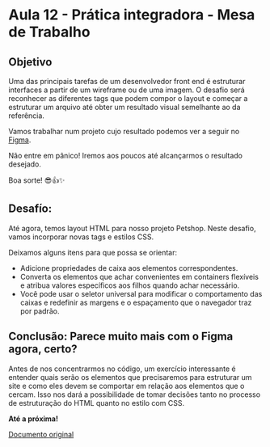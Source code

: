 # Aula 12 - Prática integradora - Mesa de Trabalho

## Objetivo

Uma das principais tarefas de um desenvolvedor front end é estruturar interfaces a partir de um wireframe ou de uma imagem. O desafio será reconhecer as diferentes tags que podem compor o layout e começar a estruturar um arquivo até obter um resultado visual semelhante ao da referência.

Vamos trabalhar num projeto cujo resultado podemos ver a seguir no [Figma](https://www.figma.com/file/eSQkpe8dcc7sBgUgqjUwiY/Front-end-Aula12).

Não entre em pânico! Iremos aos poucos até alcançarmos o resultado desejado.

Boa sorte! 😎👍✨

## Desafío:

Até agora, temos layout HTML para nosso projeto Petshop. Neste desafio, vamos incorporar novas tags e estilos CSS.

Deixamos alguns itens para que possa se orientar:

-   Adicione propriedades de caixa aos elementos correspondentes.
-   Converta os elementos que achar convenientes em containers flexíveis e atribua valores específicos aos filhos quando achar necessário.
-   Você pode usar o seletor universal para modificar o comportamento das caixas e redefinir as margens e o espaçamento que o navegador traz por padrão.

## Conclusão: Parece muito mais com o Figma agora, certo?

Antes de nos concentrarmos no código, um exercício interessante é entender quais serão os elementos que precisaremos para estruturar um site e como eles devem se comportar em relação aos elementos que o cercam. Isso nos dará a possibilidade de tomar decisões tanto no processo de estruturação do HTML quanto no estilo com CSS.

**Até a próxima!**

[Documento original](https://docs.google.com/document/d/1LwxblP3aY62rw9fgI3PDs11Me8ggu-RGPPBuE_SiSs4/ 'Documento original')
